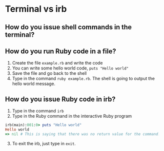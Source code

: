 # Terminal vs irb

## How do you issue shell commands in the terminal?

## How do you run Ruby code in a file?

1. Create the file `example.rb` and write the code
2. You can write some hello world code, `puts "Hello world"`
3. Save the file and go back to the shell
4. Type in the command `ruby example.rb`. The shell is going to output the hello world message.

## How do you issue Ruby code in irb?

1. Type in the command `irb`
2. Type in the Ruby command in the interactive Ruby program

  ```rb
  irb(main):001:0> puts "Hello world"
  Hello world
  => nil # This is saying that there was no return value for the command.
  ```
3. To exit the irb, just type in `exit`.
  